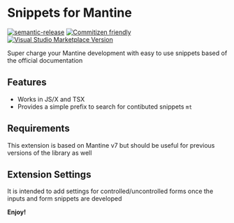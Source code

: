 # Snippets for Mantine

[![semantic-release](https://img.shields.io/badge/%20%20%F0%9F%93%A6%F0%9F%9A%80-semantic--release-e10079.svg)](https://github.com/semantic-release/semantic-release)
[![Commitizen friendly](https://img.shields.io/badge/commitizen-friendly-brightgreen.svg)](http://commitizen.github.io/cz-cli/)
[![Visual Studio Marketplace Version](https://img.shields.io/visual-studio-marketplace/v/shaneoliver.mantine-snippets)](https://marketplace.visualstudio.com/items?itemName=shaneoliver.mantine-snippets)

Super charge your Mantine development with easy to use snippets based of the official documentation

## Features

- Works in JS/X and TSX
- Provides a simple prefix to search for contibuted snippets `mt`

## Requirements

This extension is based on Mantine v7 but should be useful for previous versions of the library as well

## Extension Settings

It is intended to add settings for controlled/uncontrolled forms once the inputs and form snippets are developed

**Enjoy!**
